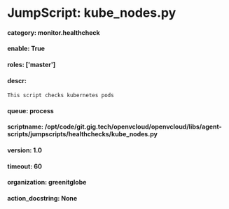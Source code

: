 
# JumpScript: kube_nodes.py
        
#### category: monitor.healthcheck
#### enable: True
#### roles: ['master']
#### descr: 
```
This script checks kubernetes pods

```
#### queue: process
#### scriptname: /opt/code/git.gig.tech/openvcloud/openvcloud/libs/agent-scripts/jumpscripts/healthchecks/kube_nodes.py
#### version: 1.0
#### timeout: 60
#### organization: greenitglobe
#### action_docstring: None